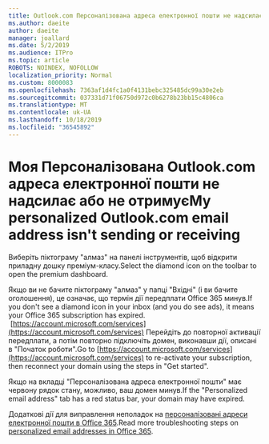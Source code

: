 ```yaml
---
title: Outlook.com Персоналізована адреса електронної пошти не надсилає або не отримує
ms.author: daeite
author: daeite
manager: joallard
ms.date: 5/2/2019
ms.audience: ITPro
ms.topic: article
ROBOTS: NOINDEX, NOFOLLOW
localization_priority: Normal
ms.custom: 8000083
ms.openlocfilehash: 7363af1d4fc1a0f4131bebc325485dc99a30e2eb
ms.sourcegitcommit: 037331d71f06750d972c0b6278b23bb15c4806ca
ms.translationtype: MT
ms.contentlocale: uk-UA
ms.lasthandoff: 10/18/2019
ms.locfileid: "36545892"
---
```

# <a name="my-personalized-outlookcom-email-address-isnt-sending-or-receiving"></a><span data-ttu-id="22ab1-102">Моя Персоналізована Outlook.com адреса електронної пошти не надсилає або не отримує</span><span class="sxs-lookup"><span data-stu-id="22ab1-102">My personalized Outlook.com email address isn't sending or receiving</span></span>

<span data-ttu-id="22ab1-103">Виберіть піктограму "алмаз" на панелі інструментів, щоб відкрити приладну дошку преміум-класу.</span><span class="sxs-lookup"><span data-stu-id="22ab1-103">Select the diamond icon on the toolbar to open the premium dashboard.</span></span>

<span data-ttu-id="22ab1-104">Якщо ви не бачите піктограму "алмаз" у папці "Вхідні" (і ви бачите оголошення), це означає, що термін дії передплати Office 365 минув.</span><span class="sxs-lookup"><span data-stu-id="22ab1-104">If you don't see a diamond icon in your inbox (and you do see ads), it means your Office 365 subscription has expired.</span></span> <span data-ttu-id="22ab1-105"> [https://account.microsoft.com/services](https://account.microsoft.com/services) Перейдіть до повторної активації передплати, а потім повторно підключіть домен, виконавши дії, описані в "Початок роботи".</span><span class="sxs-lookup"><span data-stu-id="22ab1-105">Go to [https://account.microsoft.com/services](https://account.microsoft.com/services) to re-activate your subscription, then reconnect your domain using the steps in "Get started".</span></span>

<span data-ttu-id="22ab1-106">Якщо на вкладці "Персоналізована адреса електронної пошти" має червону рядок стану, можливо, ваш домен минув.</span><span class="sxs-lookup"><span data-stu-id="22ab1-106">If the "Personalized email address" tab has a red status bar, your domain may have expired.</span></span>

<span data-ttu-id="22ab1-107">Додаткові дії для виправлення неполадок на [персоналізовані адреси електронної пошти в Office 365](https://support.office.com/article/75416a58-b225-4c02-8c07-8979403b427b?wt.mc_id=Office_Outlook_com_Alchemy).</span><span class="sxs-lookup"><span data-stu-id="22ab1-107">Read more troubleshooting steps on [personalized email addresses in Office 365](https://support.office.com/article/75416a58-b225-4c02-8c07-8979403b427b?wt.mc_id=Office_Outlook_com_Alchemy).</span></span>